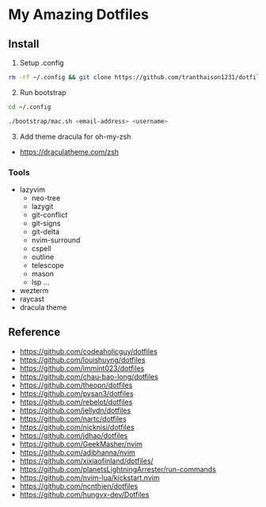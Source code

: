 # My Amazing Dotfiles

## Install

1. Setup .config

```bash
rm -rf ~/.config && git clone https://github.com/tranthaison1231/dotfiles ~/.config/
```

2. Run bootstrap

```bash
cd ~/.config

./bootstrap/mac.sh <email-address> <username>
```

3. Add theme dracula for oh-my-zsh

- https://draculatheme.com/zsh

### Tools

- lazyvim
  - neo-tree
  - lazygit
  - git-conflict
  - git-signs
  - git-delta
  - nvim-surround
  - cspell
  - outline
  - telescope
  - mason
  - lsp
    ...
- wezterm
- raycast
- dracula theme

## Reference

- https://github.com/codeaholicguy/dotfiles
- https://github.com/louishuyng/dotfiles
- https://github.com/immint023/dotfiles
- https://github.com/chau-bao-long/dotfiles
- https://github.com/theopn/dotfiles
- https://github.com/pysan3/dotfiles
- https://github.com/rebelot/dotfiles
- https://github.com/jellydn/dotfiles
- https://github.com/nartc/dotfiles
- https://github.com/nicknisi/dotfiles
- https://github.com/jdhao/dotfiles
- https://github.com/GeekMasher/nvim
- https://github.com/adibhanna/nvim
- https://github.com/xixiaofinland/dotfiles/
- https://github.com/planetsLightningArrester/run-commands
- https://github.com/nvim-lua/kickstart.nvim
- https://github.com/ncnthien/dotfiles
- https://github.com/hungvx-dev/Dotfiles
